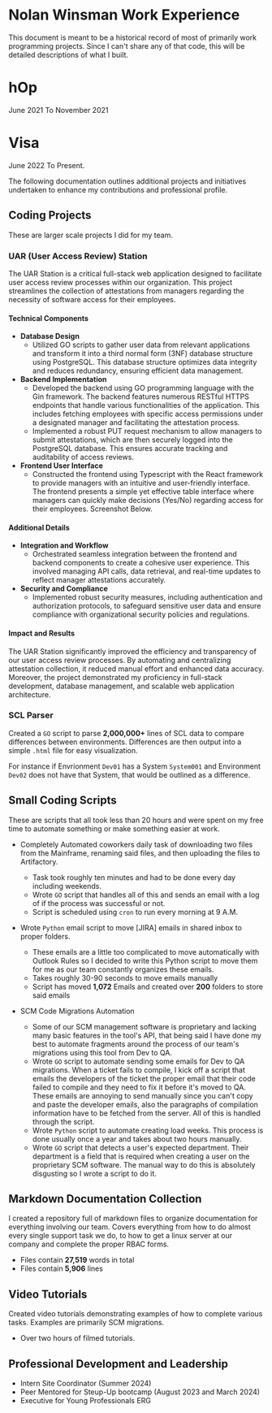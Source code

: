 # Nolan Winsman Work Experience

This document is meant to be a historical record of most of primarily work programming projects. Since I can't share any of that code, this will be detailed descriptions of what I built.

# hOp

June 2021 To November 2021

# Visa

June 2022 To Present.

The following documentation outlines additional projects and initiatives undertaken to enhance my contributions and professional profile.

## Coding Projects

These are larger scale projects I did for my team.

### UAR (User Access Review) Station 

The UAR Station is a critical full-stack web application designed to facilitate user access review processes within our organization. This project streamlines the collection of attestations from managers regarding the necessity of software access for their employees.

#### Technical Components
- **Database Design**
    - Utilized GO scripts to gather user data from relevant applications and transform it into a third normal form (3NF) database structure using PostgreSQL. This database structure optimizes data integrity and reduces redundancy, ensuring efficient data management.
- **Backend Implementation**
    - Developed the backend using GO programming language with the Gin framework. The backend features numerous RESTful HTTPS endpoints that handle various functionalities of the application. This includes fetching employees with specific access permissions under a designated manager and facilitating the attestation process.
    - Implemented a robust PUT request mechanism to allow managers to submit attestations, which are then securely logged into the PostgreSQL database. This ensures accurate tracking and auditability of access reviews.
- **Frontend User Interface**
    - Constructed the frontend using Typescript with the React framework to provide managers with an intuitive and user-friendly interface. The frontend presents a simple yet effective table interface where managers can quickly make decisions (Yes/No) regarding access for their employees. Screenshot Below.

#### Additional Details

- **Integration and Workflow**
    - Orchestrated seamless integration between the frontend and backend components to create a cohesive user experience. This involved managing API calls, data retrieval, and real-time updates to reflect manager attestations accurately.
- **Security and Compliance**
    - Implemented robust security measures, including authentication and authorization protocols, to safeguard sensitive user data and ensure compliance with organizational security policies and regulations.

#### Impact and Results

The UAR Station significantly improved the efficiency and transparency of our user access review processes. By automating and centralizing attestation collection, it reduced manual effort and enhanced data accuracy. Moreover, the project demonstrated my proficiency in full-stack development, database management, and scalable web application architecture.

### SCL Parser

Created a `GO` script to parse **2,000,000+** lines of SCL data to compare differences between environments. Differences are then output into a simple `.html` file for easy visualization.

For instance if Envrionment `Dev01` has a System `System001` and Environment `Dev02` does not have that System, that would be outlined as a difference.

## Small Coding Scripts

These are scripts that all took less than 20 hours and were spent on my free time to automate something or make something easier at work.
 
- Completely Automated coworkers daily task of downloading two files from the Mainframe, renaming said files, and then uploading the files to Artifactory.
    - Task took roughly ten minutes and had to be done every day including weekends.
    - Wrote `GO` script that handles all of this and sends an email with a log of if the process was successful or not.
    - Script is scheduled using `cron` to run every morning at 9 A.M.

- Wrote `Python` email script to move [JIRA] emails in shared inbox to proper folders.
    - These emails are a little too complicated to move automatically with Outlook Rules so I decided to write this Python script to move them for me as our team constantly organizes these emails.
    - Takes roughly 30-90 seconds to move emails manually
    - Script has moved **1,072** Emails and created over **200** folders to store said emails

- SCM Code Migrations Automation
    - Some of our SCM management software is proprietary and lacking many basic features in the tool's API, that being said I have done my best to automate fragments around the process of our team's migrations using this tool from Dev to QA.
    - Wrote `GO` script to automate sending some emails for Dev to QA migrations. 
    When a ticket fails to compile, I kick off a script that emails the developers of the ticket the proper email that their code failed to compile and they need to fix it before it's moved to QA. These emails are annoying to send manually since you can't copy and 
    paste the developer emails, also the paragraphs of compilation information have to be fetched from the server. All of this is handled through the script.
    - Wrote `Python` script to automate creating load weeks. This process is done usually once a year and takes about two hours manually.
    - Wrote `GO` script that detects a user's expected department. Their department is a field that is required when creating a user on the proprietary SCM software. The manual way to do this is absolutely disgusting so I wrote a script to do it.

## Markdown Documentation Collection

I created a repository full of markdown files to organize documentation for everything involving our team. Covers everything from how to do almost every single support task we do, to how to get a linux server at our company and complete the proper RBAC forms.

- Files contain **27,519** words in total
- Files contain **5,906** lines

## Video Tutorials

Created video tutorials demonstrating examples of how to complete various tasks. Examples are primarily SCM migrations.

- Over two hours of filmed tutorials.

## Professional Development and Leadership

- Intern Site Coordinator (Summer 2024)
- Peer Mentored for Steup-Up bootcamp (August 2023 and March 2024)
- Executive for Young Professionals ERG
